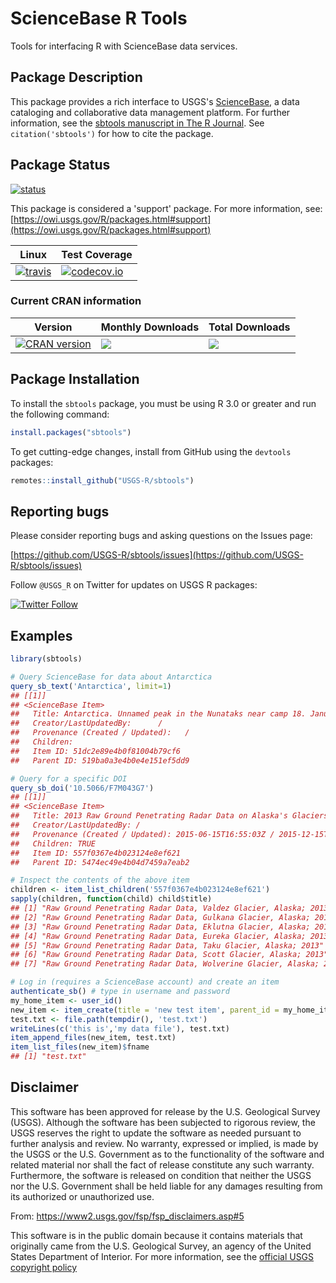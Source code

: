 ScienceBase R Tools
===

Tools for interfacing R with ScienceBase data services.

## Package Description

This package provides a rich interface to USGS's [ScienceBase](https://www.sciencebase.gov/), a data cataloging and collaborative data management platform. For further information, see the [sbtools manuscript in The R Journal](https://journal.r-project.org/archive/2016-1/winslow-chamberlain-appling-etal.pdf). See `citation('sbtools')` for how to cite the package.

## Package Status

[![status](https://img.shields.io/badge/USGS-Support-yellow.svg)](https://owi.usgs.gov/R/packages.html#support)

This package is considered a 'support' package. For more information, see:
[https://owi.usgs.gov/R/packages.html#support](https://owi.usgs.gov/R/packages.html#support)

|Linux|Test Coverage|
|----------|------------|
| [![travis](https://travis-ci.org/USGS-R/sbtools.svg?branch=master)](https://travis-ci.org/USGS-R/sbtools)|[![codecov.io](https://codecov.io/github/USGS-R/sbtools/coverage.svg?branch=master)](https://codecov.io/github/USGS-R/sbtools?branch=master)|

### Current CRAN information

|Version|Monthly Downloads|Total Downloads|
|----------|------------|------------|
|[![CRAN version](https://www.r-pkg.org/badges/version/sbtools)](https://cran.r-project.org/package=sbtools)|[![](https://cranlogs.r-pkg.org/badges/sbtools)](https://cran.r-project.org/package=sbtools)|[![](https://cranlogs.r-pkg.org/badges/grand-total/sbtools)](https://cran.r-project.org/package=sbtools)|

## Package Installation
To install the `sbtools` package, you must be using R 3.0 or greater and run the following command:

```r
install.packages("sbtools")
```

To get cutting-edge changes, install from GitHub using the `devtools` packages:

```r
remotes::install_github("USGS-R/sbtools")
```

## Reporting bugs

Please consider reporting bugs and asking questions on the Issues page:

[https://github.com/USGS-R/sbtools/issues](https://github.com/USGS-R/sbtools/issues)


Follow `@USGS_R` on Twitter for updates on USGS R packages:

[![Twitter Follow](https://img.shields.io/twitter/follow/USGS_R.svg?style=social&label=Follow%20USGS_R)](https://twitter.com/USGS_R)




## Examples

```r
library(sbtools)

# Query ScienceBase for data about Antarctica
query_sb_text('Antarctica', limit=1)
## [[1]]
## <ScienceBase Item>
##   Title: Antarctica. Unnamed peak in the Nunataks near camp 18. January 21, 1978.
##   Creator/LastUpdatedBy:      / 
##   Provenance (Created / Updated):   / 
##   Children: 
##   Item ID: 51dc2e89e4b0f81004b79cf6
##   Parent ID: 519ba0a3e4b0e4e151ef5dd9

# Query for a specific DOI
query_sb_doi('10.5066/F7M043G7')
## [[1]]
## <ScienceBase Item>
##   Title: 2013 Raw Ground Penetrating Radar Data on Alaska's Glaciers
##   Creator/LastUpdatedBy: /
##   Provenance (Created / Updated): 2015-06-15T16:55:03Z / 2015-12-15T20:39:06Z
##   Children: TRUE
##   Item ID: 557f0367e4b023124e8ef621
##   Parent ID: 5474ec49e4b04d7459a7eab2

# Inspect the contents of the above item
children <- item_list_children('557f0367e4b023124e8ef621')
sapply(children, function(child) child$title)
## [1] "Raw Ground Penetrating Radar Data, Valdez Glacier, Alaska; 2013"   
## [2] "Raw Ground Penetrating Radar Data, Gulkana Glacier, Alaska; 2013"  
## [3] "Raw Ground Penetrating Radar Data, Eklutna Glacier, Alaska; 2013"  
## [4] "Raw Ground Penetrating Radar Data, Eureka Glacier, Alaska; 2013"   
## [5] "Raw Ground Penetrating Radar Data, Taku Glacier, Alaska; 2013"     
## [6] "Raw Ground Penetrating Radar Data, Scott Glacier, Alaska; 2013"    
## [7] "Raw Ground Penetrating Radar Data, Wolverine Glacier, Alaska; 2013"

# Log in (requires a ScienceBase account) and create an item
authenticate_sb() # type in username and password
my_home_item <- user_id()
new_item <- item_create(title = 'new test item', parent_id = my_home_item)
test.txt <- file.path(tempdir(), 'test.txt')
writeLines(c('this is','my data file'), test.txt)
item_append_files(new_item, test.txt)
item_list_files(new_item)$fname
## [1] "test.txt"
```

## Disclaimer
This software has been approved for release by the U.S. Geological Survey (USGS). Although the software has been subjected to rigorous review, the USGS reserves the right to update the software as needed pursuant to further analysis and review. No warranty, expressed or implied, is made by the USGS or the U.S. Government as to the functionality of the software and related material nor shall the fact of release constitute any such warranty. Furthermore, the software is released on condition that neither the USGS nor the U.S. Government shall be held liable for any damages resulting from its authorized or unauthorized use.

From: https://www2.usgs.gov/fsp/fsp_disclaimers.asp#5

This software is in the public domain because it contains materials that originally came from the U.S. Geological Survey, an agency of the United States Department of Interior. For more information, see the [official USGS copyright policy](https://www.usgs.gov/visual-id/credit_usgs.html#copyright/ "official USGS copyright policy")

